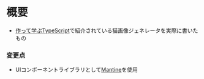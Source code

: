 # 概要

- [作って学ぶTypeScript](https://typescriptbook.jp/tutorials)で紹介されている猫画像ジェネレータを実際に書いたもの

### 変更点
- UIコンポーネントライブラリとして[Mantine](https://mantine.dev)を使用